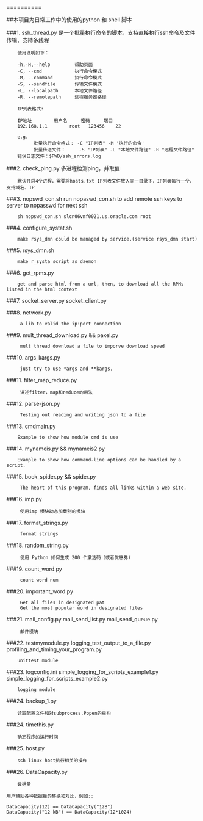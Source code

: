 ==========
	
##本项目为日常工作中的使用的python 和 shell 脚本


###1.  ssh_thread.py  是一个批量执行命令的脚本，支持直接执行ssh命令及文件传输，支持多线程

		使用说明如下：
	
		-h,-H,--help         帮助页面 
        -C, --cmd            执行命令模式 
        -M, --command        执行命令模式 
        -S, --sendfile       传输文件模式 
        -L, --localpath      本地文件路径 
        -R, --remotepath     远程服务器路径 

	    IP列表格式:

   	    IP地址		用户名     密码     端口
	    192.168.1.1        root	  123456    22

      	e.g.
              批量执行命令格式： -C "IP列表" -M '执行的命令'
              批量传送文件：     -S "IP列表" -L "本地文件路径" -R "远程文件路径"
	    错误日志文件：$PWD/ssh_errors.log

###2. check_ping.py  多进程检测ping，并取值
	
		默认开启4个进程，需要将hosts.txt IP列表文件放入同一目录下，IP列表每行一个，支持域名、IP

###3. nopswd_con.sh  run nopaswd_con.sh to add remote ssh keys to server to nopasswd for next ssh
	
		sh nopswd_con.sh slcn06vmf0021.us.oracle.com root

###4. configure_systat.sh  
	
		make rsys_dmn could be managed by service.(service rsys_dmn start)
		
###5. rsys_dmn.sh
	
		make r_systa script as daemon

###6. get_rpms.py
	
		get and parse html from a url, then, to download all the RPMs listed in the html context
		
###7. socket_server.py  socket_client.py
	
		

###8. network.py
	
		 a lib to valid the ip:port connection

###9. mult_thread_download.py && paxel.py
	
		 mult thread download a file to imporve download speed

###10. args_kargs.py
	
		 just try to use *args and **kargs.

###11. filter_map_reduce.py
	
		 讲述filter，map和reduce的用法

###12. parse-json.py
	
		 Testing out reading and writing json to a file

###13. cmdmain.py
	
		Example to show how module cmd is use

###14. mynameis.py && mynameis2.py
	
		Example to show how command-line options can be handled by a script.

###15. book_spider.py && spider.py
	
		 The heart of this program, finds all links within a web site.

###16. imp.py
	
		 使用imp 模块动态加载别的模块

###17. format_strings.py
	
		 format strings

###18. random_string.py 
	
		 使用 Python 如何生成 200 个激活码（或者优惠券)

###19. count_word.py 
	
		 count word num

###20. important_word.py  
	
		 Get all files in designated pat
		 Get the most popular word in designated files

###21.    mail_config.py  mail_send_list.py mail_send_queue.py 
	
		 邮件模块

###22.   testmymodule.py logging_test_output_to_a_file.py  profiling_and_timing_your_program.py
	
		unittest module

###23.   logconfig.ini simple_logging_for_scripts_example1.py simple_logging_for_scripts_example2.py
	
		logging module
		
###24.    backup_1.py
	
		读取配置文件和对subprocess.Popen的重构

###24.    timethis.py
	
		确定程序的运行时间
		
###25.    host.py
	
		ssh linux host执行相关的操作
		
###26.    DataCapacity.py
	
		数据量
    
    用户辅助各种数据量的转换和对比，例如::
    
    DataCapacity(12) == DataCapacity("12B")
    DataCapacity("12 kB") == DataCapacity(12*1024)
